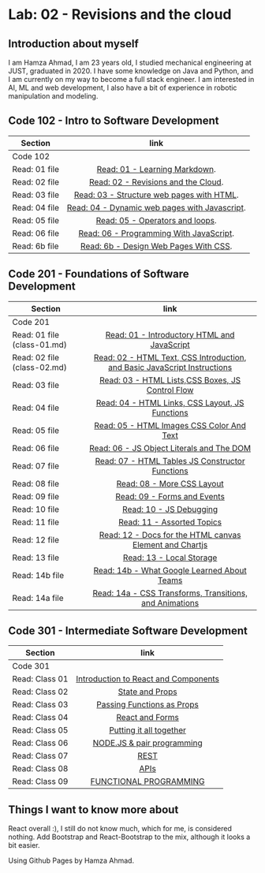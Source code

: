 # Lab: 02 - Revisions and the cloud
## Introduction about myself
I am Hamza Ahmad, I am 23 years old, I studied mechanical engineering at JUST, graduated in 2020. I have some knowledge on Java and Python, and I am currently on my way to become a full stack engineer. I am interested in AI, ML and web development, I also have a bit of experience in robotic manipulation and modeling. 

## Code 102 - Intro to Software Development

| Section             | link          | 
| -------------       |:-------------:| 
| Code 102                            ||
| Read: 01 file       | [Read: 01 - Learning Markdown](https://hamzaahmad97.github.io/reading-notes/Read01).      |
| Read: 02 file       | [Read: 02 - Revisions and the Cloud](https://hamzaahmad97.github.io/reading-notes/Read02).     |
| Read: 03 file       | [Read: 03 - Structure web pages with HTML](https://hamzaahmad97.github.io/reading-notes/Read03-structure_web_pages_with_HTML). |
| Read: 04 file       | [Read: 04 - Dynamic web pages with Javascript](https://hamzaahmad97.github.io/reading-notes/Read04_DynamicWebPagesWithJavaScript). |
| Read: 05 file       | [Read: 05 - Operators and loops](https://hamzaahmad97.github.io/reading-notes/Read05-OperatorsAndLoops). |
| Read: 06 file       | [Read: 06 - Programming With JavaScript](https://hamzaahmad97.github.io/reading-notes/Read06_ProgrammingWithJavaScript). |
| Read: 6b file       | [Read: 6b - Design Web Pages With CSS](https://hamzaahmad97.github.io/reading-notes/Read6b_DesignWebPagesWithCSS). |

## Code 201 - Foundations of Software Development

| Section             | link          | 
| -------------       |:-------------:| 
| Code 201            |               |
| Read: 01 file (class-01.md) | [Read: 01 - Introductory HTML and JavaScript](https://hamzaahmad97.github.io/reading-notes/class-01)|
| Read: 02 file (class-02.md) | [Read: 02 - HTML Text, CSS Introduction, and Basic JavaScript Instructions](https://hamzaahmad97.github.io/reading-notes/class-02)|
| Read: 03 file       | [Read: 03 - HTML Lists,CSS Boxes, JS Control Flow](https://hamzaahmad97.github.io/reading-notes/Read03-HTMLListsCSSBoxesJSControlFlow)|
| Read: 04 file | [Read: 04 - HTML Links, CSS Layout, JS Functions](https://hamzaahmad97.github.io/reading-notes/Read04-HTMLLinksCSSLayoutJSFunctions)|
| Read: 05 file | [Read: 05 - HTML Images CSS Color And Text](https://hamzaahmad97.github.io/reading-notes/Read05-HTMLImagesCSSColorAndText)|
| Read: 06 file | [Read: 06 - JS Object Literals and The DOM](https://hamzaahmad97.github.io/reading-notes/Read06-JSObjectLiteralsTheDOM) |
| Read: 07 file | [Read: 07 - HTML Tables JS Constructor Functions](https://hamzaahmad97.github.io/reading-notes/Read07-HTMLTablesJSConstructorFunctions) |
| Read: 08 file | [Read: 08 - More CSS Layout](https://hamzaahmad97.github.io/reading-notes/Read08-MoreCSSLayout)|
| Read: 09 file | [Read: 09 - Forms and Events](https://hamzaahmad97.github.io/reading-notes/Read09-FormsandEvents) |
| Read: 10 file | [Read: 10 - JS Debugging](https://hamzaahmad97.github.io/reading-notes/Read10-JSDebugging) |
| Read: 11 file | [Read: 11 - Assorted Topics](https://hamzaahmad97.github.io/reading-notes/Read11-AssortedTopics)|
| Read: 12 file | [Read: 12 - Docs for the HTML canvas Element and Chartjs](https://hamzaahmad97.github.io/reading-notes/Read12-DocsfortheHTMLcanvasElementAndChartjs)|
| Read: 13 file | [Read: 13 - Local Storage](https://hamzaahmad97.github.io/reading-notes/Read13-LocalStorage) |
| Read: 14b file | [Read: 14b - What Google Learned About Teams](https://hamzaahmad97.github.io/reading-notes/Read14b-WhatGoogleLearnedAboutTeams) |
| Read: 14a file | [Read: 14a - CSS Transforms, Transitions, and Animations](https://hamzaahmad97.github.io/reading-notes/Read14a-CSSTransformsTransitionsandAnimations) |

## Code 301 - Intermediate Software Development

| Section             | link          | 
| -------------       |:-------------:| 
| Code 301            |               |
| Read: Class 01      | [Introduction to React and Components](https://hamzaahmad97.github.io/reading-notes/Read-Class-01) |
| Read: Class 02      | [State and Props](https://hamzaahmad97.github.io/reading-notes/Read-Class-02) |
| Read: Class 03      | [Passing Functions as Props](https://hamzaahmad97.github.io/reading-notes/Read-Class-03) |
| Read: Class 04      | [React and Forms](https://hamzaahmad97.github.io/reading-notes/Read-Class-04) |
| Read: Class 05      | [Putting it all together](https://hamzaahmad97.github.io/reading-notes/Read-Class-05) |
| Read: Class 06 | [NODE.JS & pair programming](https://hamzaahmad97.github.io/reading-notes/Read-Class-06) |
| Read: Class 07 | [REST](https://hamzaahmad97.github.io/reading-notes/Read-Class-07) |
| Read: Class 08 | [APIs](https://hamzaahmad97.github.io/reading-notes/Read-Class-08) |
| Read: Class 09 | [FUNCTIONAL PROGRAMMING](https://hamzaahmad97.github.io/reading-notes/Read-Class-09) |


## Things I want to know more about
React overall :), I still do not know much, which for me, is considered nothing.
Add Bootstrap and React-Bootstrap to the mix, although it looks a bit easier.



Using Github Pages by Hamza Ahmad.
